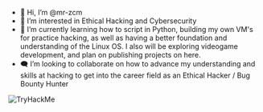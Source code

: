 - 👋 Hi, I’m @mr-zcm
- 👀 I’m interested in Ethical Hacking and Cybersecurity
- 🌱 I’m currently learning how to script in Python, building my own VM's for practice hacking, as well as having a better foundation and understanding of the Linux OS. I also will be exploring videogame development, and plan on publishing projects on here.
- :left_speech_bubble: I’m looking to collaborate on how to advance my understanding and skills at hacking to get into the career field as an Ethical Hacker / Bug Bounty Hunter

<img src="https://tryhackme-badges.s3.amazonaws.com/zcmills1.png" alt="TryHackMe">

